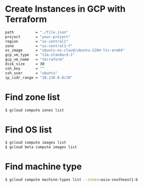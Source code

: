 # Create Instances in GCP with Terraform 

```bash
path          = "./file.json"
project       = "your-project"
region        = "us-central1"
zone          = "us-central1-f"
os_image      = "ubuntu-os-cloud/ubuntu-2204-lts-arm64"
gcp_vm_type   = "t2a-standard-1"
gcp_vm_name   = "terraform"
disk_size     = 30
ssh_key       = ""
ssh_user      = "ubuntu"
ip_cidr_range = "10.130.0.0/20"
```

# Find zone list

```bash
$ gcloud compute zones list
```

# Find OS list

```bash
$ gcloud compute images list
$ gcloud beta compute images list
```

# Find machine type

```bash
$ gcloud compute machine-types list --zones=asia-southeast1-b
```
